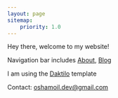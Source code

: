```yaml
---
layout: page
sitemap:
    priority: 1.0
---
```


Hey there, welcome to my website!

Navigation bar includes [About](/about), [Blog](/blog)


I am using the [Daktilo](https://github.com/kronik3r/daktilo) template

Contact: [oshamoil.dev@gmail.com](mailto:oshamoil.dev@gmail.com)